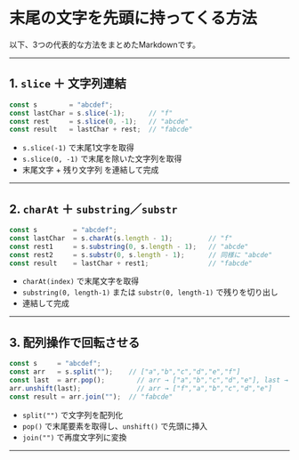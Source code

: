 # 末尾の文字を先頭に持ってくる方法

以下、3つの代表的な方法をまとめたMarkdownです。

---

## 1. `slice` ＋ 文字列連結

```js
const s        = "abcdef";
const lastChar = s.slice(-1);      // "f"
const rest     = s.slice(0, -1);   // "abcde"
const result   = lastChar + rest;  // "fabcde"
```

* `s.slice(-1)` で末尾1文字を取得
* `s.slice(0, -1)` で末尾を除いた文字列を取得
* 末尾文字 + 残り文字列 を連結して完成

---

## 2. `charAt` ＋ `substring`／`substr`

```js
const s         = "abcdef";
const lastChar  = s.charAt(s.length - 1);         // "f"
const rest1     = s.substring(0, s.length - 1);   // "abcde"
const rest2     = s.substr(0, s.length - 1);      // 同様に "abcde"
const result    = lastChar + rest1;               // "fabcde"
```

* `charAt(index)` で末尾文字を取得
* `substring(0, length-1)` または `substr(0, length-1)` で残りを切り出し
* 連結して完成

---

## 3. 配列操作で回転させる

```js
const s     = "abcdef";
const arr   = s.split("");    // ["a","b","c","d","e","f"]
const last  = arr.pop();        // arr → ["a","b","c","d","e"], last → "f"
arr.unshift(last);              // arr → ["f","a","b","c","d","e"]
const result = arr.join("");  // "fabcde"
```

* `split("")` で文字列を配列化
* `pop()` で末尾要素を取得し、`unshift()` で先頭に挿入
* `join("")` で再度文字列に変換

---

